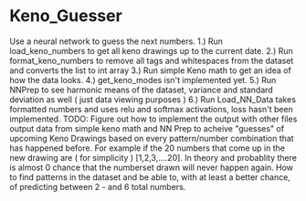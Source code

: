 # Keno_Guesser
Use a neural network to guess the next numbers.
1.) Run load_keno_numbers to get all keno drawings up to the current date.
2.) Run format_keno_numbers to remove all tags and whitespaces from the dataset and converts the list to int array
3.) Run simple Keno math to get an idea of how the data looks.
4.) get_keno_modes isn't implemented yet.
5.) Run NNPrep to see harmonic means of the dataset, variance and standard deviation as well ( just data viewing purposes )
6.) Run Load_NN_Data takes formatted numbers and uses relu and softmax activations, loss hasn't been implemented. TODO: Figure out how to implement the output 
    with other files output data from simple keno math and NN Prep to acheive "guesses" of upcoming Keno Drawings based on every pattern/number combination that has       happened before.  For example if the 20 numbers that come up in the new drawing are ( for simplicity ) [1,2,3,....20].  In theory and probablity there is almost 0     chance that the numberset drawn will never happen again.  How to find patterns in the dataset and be able to, with at least a better chance, of predicting between 2     - and 6 total numbers.
